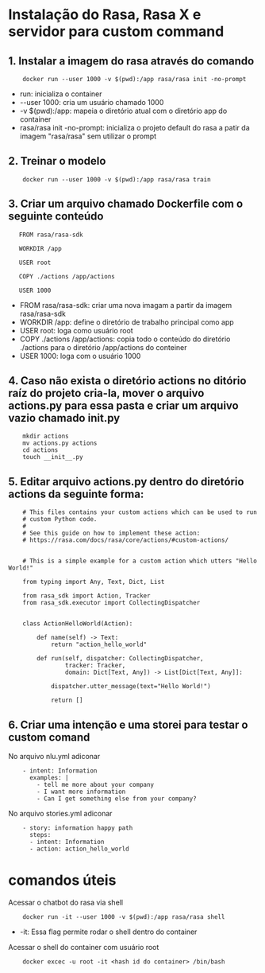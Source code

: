 # Instalação do Rasa, Rasa X e servidor para custom command 

## 1. Instalar a imagem do rasa através do comando
```
    docker run --user 1000 -v $(pwd):/app rasa/rasa init -no-prompt
```
 - run: inicializa o container
 - --user 1000: cria um usuário chamado 1000
 - -v $(pwd):/app: mapeia o diretório atual com o diretório app do container 
 - rasa/rasa init -no-prompt: inicializa o projeto default do rasa a patir da imagem "rasa/rasa" sem utilizar o prompt

## 2. Treinar o modelo 
```
    docker run --user 1000 -v $(pwd):/app rasa/rasa train
```

## 3. Criar um arquivo chamado Dockerfile com o seguinte conteúdo
```
   FROM rasa/rasa-sdk

   WORKDIR /app

   USER root

   COPY ./actions /app/actions

   USER 1000
```
 - FROM rasa/rasa-sdk: criar uma nova imagam a partir da imagem rasa/rasa-sdk
 - WORKDIR /app: define o diretório de trabalho principal como app
 - USER root: loga como usuário root
 - COPY ./actions /app/actions: copia todo o conteúdo do diretório ./actions para o diretório /app/actions do conteiner
 - USER 1000: loga com o usuário 1000

## 4. Caso não exista o diretório actions no ditório raíz do projeto cria-la, mover o arquivo actions.py para essa pasta e criar um arquivo vazio chamado __init__.py
```
    mkdir actions
    mv actions.py actions
    cd actions
    touch __init__.py
```

## 5. Editar arquivo actions.py  dentro do diretório actions da seguinte forma:
```
    # This files contains your custom actions which can be used to run
    # custom Python code.
    #
    # See this guide on how to implement these action:
    # https://rasa.com/docs/rasa/core/actions/#custom-actions/


    # This is a simple example for a custom action which utters "Hello World!"

    from typing import Any, Text, Dict, List

    from rasa_sdk import Action, Tracker
    from rasa_sdk.executor import CollectingDispatcher


    class ActionHelloWorld(Action):

        def name(self) -> Text:
            return "action_hello_world"

        def run(self, dispatcher: CollectingDispatcher,
                tracker: Tracker,
                domain: Dict[Text, Any]) -> List[Dict[Text, Any]]:

            dispatcher.utter_message(text="Hello World!")

            return []

```

## 6. Criar uma intenção e uma storei para testar o custom comand
No arquivo nlu.yml adiconar
```
    - intent: Information
      examples: |
        - tell me more about your company
        - I want more information
        - Can I get something else from your company?
```
No arquivo stories.yml adiconar
```
    - story: information happy path
      steps:
      - intent: Information
      - action: action_hello_world

```

# comandos úteis
Acessar o chatbot do rasa via shell
```
    docker run -it --user 1000 -v $(pwd):/app rasa/rasa shell
```
- -it: Essa flag permite rodar o shell dentro do container

Acessar o shell do container com usuário root
```
    docker excec -u root -it <hash id do container> /bin/bash
```



